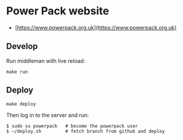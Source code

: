# Power Pack website

- [https://www.powerpack.org.uk](https://www.powerpack.org.uk)

## Develop

Run middleman with live reload:

```
make run
```

## Deploy

```
make deploy
```

Then log in to the server and run:

```
$ sudo su powerpack   # become the powerpack user
$ ~/deploy.sh         # fetch branch from github and deploy
```
